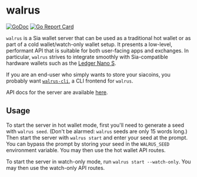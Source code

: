 walrus
======

[![GoDoc](https://godoc.org/lukechampine.com/walrus?status.svg)](https://godoc.org/lukechampine.com/walrus)
[![Go Report Card](https://goreportcard.com/badge/lukechampine.com/walrus)](https://goreportcard.com/report/lukechampine.com/walrus)

`walrus` is a Sia wallet server that can be used as a traditional hot wallet or
as part of a cold wallet/watch-only wallet setup. It presents a low-level,
performant API that is suitable for both user-facing apps and exchanges. In
particular, `walrus` strives to integrate smoothly with Sia-compatible hardware
wallets such as the [Ledger Nano S](https://github.com/LedgerHQ/nanos-app-sia).

If you are an end-user who simply wants to store your siacoins, you probably
want [`walrus-cli`](https://github.com/lukechampine/walrus-cli), a CLI frontend
for `walrus`.

API docs for the server are available [here](https://lukechampine.com/docs/walrus).


## Usage

To start the server in hot wallet mode, first you'll need to generate a seed
with `walrus seed`. (Don't be alarmed: `walrus` seeds are only 15 words long.)
Then start the server with `walrus start` and enter your seed at the prompt. You
can bypass the prompt by storing your seed in the `WALRUS_SEED` environment
variable. You may then use the hot wallet API routes.

To start the server in watch-only mode, run `walrus start --watch-only`. You may
then use the watch-only API routes.